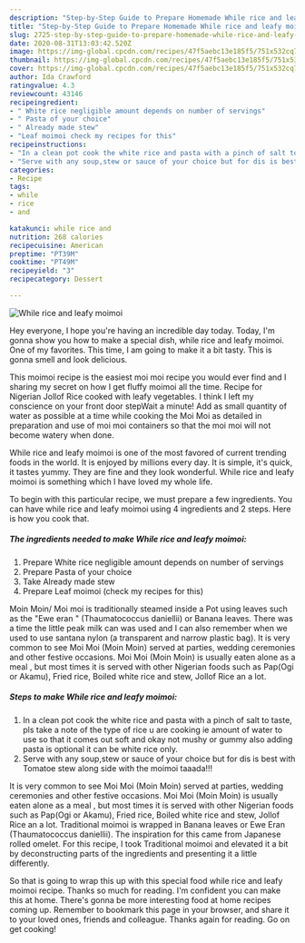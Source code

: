 ```yaml
---
description: "Step-by-Step Guide to Prepare Homemade While rice and leafy moimoi"
title: "Step-by-Step Guide to Prepare Homemade While rice and leafy moimoi"
slug: 2725-step-by-step-guide-to-prepare-homemade-while-rice-and-leafy-moimoi
date: 2020-08-31T13:03:42.520Z
image: https://img-global.cpcdn.com/recipes/47f5aebc13e185f5/751x532cq70/while-rice-and-leafy-moimoi-recipe-main-photo.jpg
thumbnail: https://img-global.cpcdn.com/recipes/47f5aebc13e185f5/751x532cq70/while-rice-and-leafy-moimoi-recipe-main-photo.jpg
cover: https://img-global.cpcdn.com/recipes/47f5aebc13e185f5/751x532cq70/while-rice-and-leafy-moimoi-recipe-main-photo.jpg
author: Ida Crawford
ratingvalue: 4.3
reviewcount: 43146
recipeingredient:
- " White rice negligible amount depends on number of servings"
- " Pasta of your choice"
- " Already made stew"
- "Leaf moimoi check my recipes for this"
recipeinstructions:
- "In a clean pot cook the white rice and pasta with a pinch of salt to taste, pls take a note of the type of rice u are cooking ie amount of water to use so that it comes out soft and okay not mushy or gummy also adding pasta is optional it can be white rice only."
- "Serve with any soup,stew or sauce of your choice but for dis is best with Tomatoe stew along side with the moimoi taaada!!!"
categories:
- Recipe
tags:
- while
- rice
- and

katakunci: while rice and 
nutrition: 268 calories
recipecuisine: American
preptime: "PT39M"
cooktime: "PT49M"
recipeyield: "3"
recipecategory: Dessert

---
```



![While rice and leafy moimoi](https://img-global.cpcdn.com/recipes/47f5aebc13e185f5/751x532cq70/while-rice-and-leafy-moimoi-recipe-main-photo.jpg)

Hey everyone, I hope you're having an incredible day today. Today, I'm gonna show you how to make a special dish, while rice and leafy moimoi. One of my favorites. This time, I am going to make it a bit tasty. This is gonna smell and look delicious.

This moimoi recipe is the easiest moi moi recipe you would ever find and I sharing my secret on how I get fluffy moimoi all the time. Recipe for Nigerian Jollof Rice cooked with leafy vegetables. I think I left my conscience on your front door stepWait a minute! Add as small quantity of water as possible at a time while cooking the Moi Moi as detailed in preparation and use of moi moi containers so that the moi moi will not become watery when done.

While rice and leafy moimoi is one of the most favored of current trending foods in the world. It is enjoyed by millions every day. It is simple, it's quick, it tastes yummy. They are fine and they look wonderful. While rice and leafy moimoi is something which I have loved my whole life.


To begin with this particular recipe, we must prepare a few ingredients. You can have while rice and leafy moimoi using 4 ingredients and 2 steps. Here is how you cook that.

<!--inarticleads1-->

##### The ingredients needed to make While rice and leafy moimoi:

1. Prepare  White rice negligible amount depends on number of servings
1. Prepare  Pasta of your choice
1. Take  Already made stew
1. Prepare Leaf moimoi (check my recipes for this)


Moin Moin/ Moi moi is traditionally steamed inside a Pot using leaves such as the &#34;Ewe eran &#34; (Thaumatococcus daniellii) or Banana leaves. There was a time the little peak milk can was used and I can also remember when we used to use santana nylon (a transparent and narrow plastic bag). It is very common to see Moi Moi (Moin Moin) served at parties, wedding ceremonies and other festive occasions. Moi Moi (Moin Moin) is usually eaten alone as a meal , but most times it is served with other Nigerian foods such as Pap(Ogi or Akamu), Fried rice, Boiled white rice and stew, Jollof Rice an a lot. 

<!--inarticleads2-->

##### Steps to make While rice and leafy moimoi:

1. In a clean pot cook the white rice and pasta with a pinch of salt to taste, pls take a note of the type of rice u are cooking ie amount of water to use so that it comes out soft and okay not mushy or gummy also adding pasta is optional it can be white rice only.
1. Serve with any soup,stew or sauce of your choice but for dis is best with Tomatoe stew along side with the moimoi taaada!!!


It is very common to see Moi Moi (Moin Moin) served at parties, wedding ceremonies and other festive occasions. Moi Moi (Moin Moin) is usually eaten alone as a meal , but most times it is served with other Nigerian foods such as Pap(Ogi or Akamu), Fried rice, Boiled white rice and stew, Jollof Rice an a lot. Traditional moimoi is wrapped in Banana leaves or Ewe Eran (Thaumatococcus daniellii). The inspiration for this came from Japanese rolled omelet. For this recipe, I took Traditional moimoi and elevated it a bit by deconstructing parts of the ingredients and presenting it a little differently. 

So that is going to wrap this up with this special food while rice and leafy moimoi recipe. Thanks so much for reading. I'm confident you can make this at home. There's gonna be more interesting food at home recipes coming up. Remember to bookmark this page in your browser, and share it to your loved ones, friends and colleague. Thanks again for reading. Go on get cooking!
